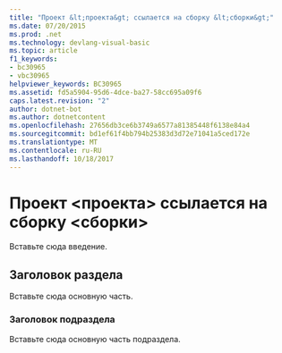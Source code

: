 ```yaml
---
title: "Проект &lt;проекта&gt; ссылается на сборку &lt;сборки&gt;"
ms.date: 07/20/2015
ms.prod: .net
ms.technology: devlang-visual-basic
ms.topic: article
f1_keywords:
- bc30965
- vbc30965
helpviewer_keywords: BC30965
ms.assetid: fd5a5904-95d6-4dce-ba27-58cc695a09f6
caps.latest.revision: "2"
author: dotnet-bot
ms.author: dotnetcontent
ms.openlocfilehash: 27656db3ce6b3749a6577a81385448f6138e84a4
ms.sourcegitcommit: bd1ef61f4bb794b25383d3d72e71041a5ced172e
ms.translationtype: MT
ms.contentlocale: ru-RU
ms.lasthandoff: 10/18/2017
---
```

# <a name="project-ltprojectgt-references-assembly-ltassemblygt"></a>Проект &lt;проекта&gt; ссылается на сборку &lt;сборки&gt;
Вставьте сюда введение.  
  
## <a name="section-heading"></a>Заголовок раздела  
 Вставьте сюда основную часть.  
  
### <a name="subsection-heading"></a>Заголовок подраздела  
 Вставьте сюда основную часть подраздела.
